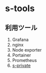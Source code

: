 # s-tools

## 利用ツール

1. Grafana
2. nginx
3. Node exporter
4. Portainer
5. Prometheus
6. [s-private](https://github.com/s-hirano-ist/s-private)
